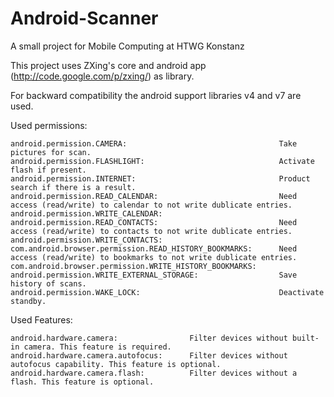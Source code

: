 Android-Scanner
===============

A small project for Mobile Computing at HTWG Konstanz

This project uses ZXing's core and android app (http://code.google.com/p/zxing/) as library.

For backward compatibility the android support libraries v4 and v7 are used.


Used permissions:

    android.permission.CAMERA:									Take pictures for scan.
    android.permission.FLASHLIGHT:								Activate flash if present.
    android.permission.INTERNET:								Product search if there is a result.
    android.permission.READ_CALENDAR:							Need access (read/write) to calendar to not write dublicate entries.
    android.permission.WRITE_CALENDAR:
    android.permission.READ_CONTACTS:							Need access (read/write) to contacts to not write dublicate entries.
    android.permission.WRITE_CONTACTS:
    com.android.browser.permission.READ_HISTORY_BOOKMARKS:		Need access (read/write) to bookmarks to not write dublicate entries.
    com.android.browser.permission.WRITE_HISTORY_BOOKMARKS:
    android.permission.WRITE_EXTERNAL_STORAGE:					Save history of scans.
    android.permission.WAKE_LOCK:								Deactivate standby.

Used Features:

    android.hardware.camera:				Filter devices without built-in camera. This feature is required.
    android.hardware.camera.autofocus:		Filter devices without autofocus capability. This feature is optional.
    android.hardware.camera.flash:			Filter devices without a flash. This feature is optional.

